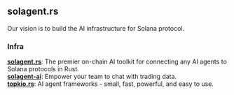 ## solagent.rs

<!--

**Here are some ideas to get you started:**

🙋‍♀️ A short introduction - what is your organization all about?
🌈 Contribution guidelines - how can the community get involved?
👩‍💻 Useful resources - where can the community find your docs? Is there anything else the community should know?
🍿 Fun facts - what does your team eat for breakfast?
🧙 Remember, you can do mighty things with the power of [Markdown](https://docs.github.com/github/writing-on-github/getting-started-with-writing-and-formatting-on-github/basic-writing-and-formatting-syntax)
-->

Our vision is to build the AI infrastructure for Solana protocol.

### Infra  
**[solagent.rs]()**: The premier on-chain AI toolkit for connecting any AI agents to Solana protocols in Rust.  
**[solagent-ai]()**: Empower your team to chat with trading data.  
**[topkio.rs](https://github.com/solagent-rs/topkio.rs)**: AI agent frameworks - small, fast, powerful, and easy to use.  

<!--
### Products
**[TheMachine](https://themachine.space)**: Multi-agent asset analysis and tracking platform  
-->
